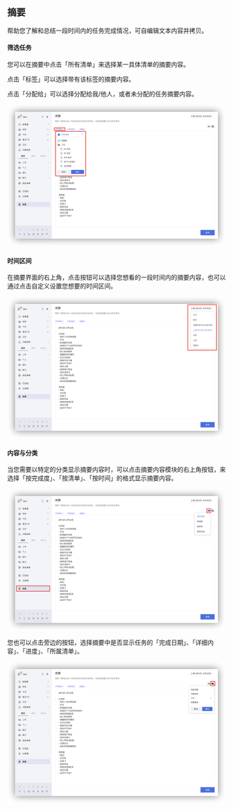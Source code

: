 ## 摘要

帮助您了解和总结一段时间内的任务完成情况，可自编辑文本内容并拷贝。

#### 筛选任务

您可以在摘要中点击「所有清单」来选择某一具体清单的摘要内容。

点击「标签」可以选择带有该标签的摘要内容。

点击「分配给」可以选择分配给我/他人，或者未分配的任务摘要内容。

![](../images/web/summaryqd.png)

#### 时间区间

在摘要界面的右上角，点击按钮可以选择您想看的一段时间内的摘要内容，也可以通过点击自定义设置您想要的时间区间。

![](../images/web/summarytime.png)

#### 内容与分类

当您需要以特定的分类显示摘要内容时，可以点击摘要内容模块的右上角按钮，来选择「按完成度」、「按清单」、「按时间」的格式显示摘要内容。

![](../images/web/summaryfinish.png)

您也可以点击旁边的按钮，选择摘要中是否显示任务的「完成日期」、「详细内容」、「进度」、「所属清单」。

![](../images/web/summaryxs.png)

